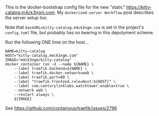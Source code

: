 This is the docker-bootstrap config file for the new "static" https://kitty-catalog.m4ck3ngm.com. My `dockerized-server Workflow` post describes the server setup too.

Note that `baseURL=kitty-catalog.m4ck3ngm.com` is set in the project's `config.toml` file, but probably has no bearing in this depolyment scheme.

Run the following ONE time on the host...

```
NAME=kitty-catalog
HOST="kitty-catalog.m4ck3ngm.com"
IMAGE="m4ck3ngm/kitty-catalog"
docker container run -d --name ${NAME} \
    --label traefik.backend=${NAME} \
    --label traefik.docker.network=web \
    --label traefik.port=80 \
    --label "traefik.frontend.rule=Host:${HOST}" \
    --label com.centurylinklabs.watchtower.enable=true \
    --network web \
    --restart always \
    ${IMAGE}
```

See https://github.com/containous/traefik/issues/2796
